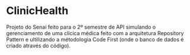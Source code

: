 # ClinicHealth
Projeto do Senai feito para o 2º semestre de API simulando o gerenciamento de uma clícica médica feito com a arquitetura Repository Pattern e ultilizando a métodologia Code First (onde o banco de dados é criado através do código).

